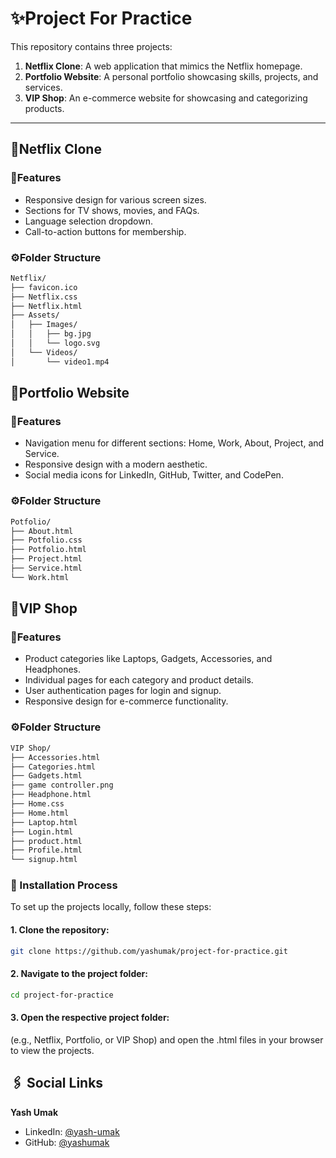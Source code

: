 # ✨Project For Practice

This repository contains three projects:

1. **Netflix Clone**: A web application that mimics the Netflix homepage.
2. **Portfolio Website**: A personal portfolio showcasing skills, projects, and services.
3. **VIP Shop**: An e-commerce website for showcasing and categorizing products.

---

## 📂Netflix Clone

### 🚀Features

- Responsive design for various screen sizes.
- Sections for TV shows, movies, and FAQs.
- Language selection dropdown.
- Call-to-action buttons for membership.

### ⚙️Folder Structure

````bash
Netflix/
├── favicon.ico
├── Netflix.css
├── Netflix.html
├── Assets/
│   ├── Images/
│   │   ├── bg.jpg
│   │   └── logo.svg
│   └── Videos/
│       └── video1.mp4
````

## 📂Portfolio Website

### 🚀Features

- Navigation menu for different sections: Home, Work, About, Project, and Service.
- Responsive design with a modern aesthetic.
- Social media icons for LinkedIn, GitHub, Twitter, and CodePen.

### ⚙️Folder Structure
````bash
Potfolio/
├── About.html
├── Potfolio.css
├── Potfolio.html
├── Project.html
├── Service.html
└── Work.html
````

## 📂VIP Shop

### 🚀Features

- Product categories like Laptops, Gadgets, Accessories, and Headphones.
- Individual pages for each category and product details.
- User authentication pages for login and signup.
- Responsive design for e-commerce functionality.

### ⚙️Folder Structure
````bash
VIP Shop/
├── Accessories.html
├── Categories.html
├── Gadgets.html
├── game controller.png
├── Headphone.html
├── Home.css
├── Home.html
├── Laptop.html
├── Login.html
├── product.html
├── Profile.html
└── signup.html
````

### 📜 Installation Process

To set up the projects locally, follow these steps:

#### 1. Clone the repository:
````bash
git clone https://github.com/yashumak/project-for-practice.git
````
#### 2. Navigate to the project folder:
```bash
cd project-for-practice
````
#### 3. Open the respective project folder:

 (e.g., Netflix, Portfolio, or VIP Shop) and open the .html files in your browser to view the projects.

## 🖇️ Social Links

**Yash Umak**  
- LinkedIn: [@yash-umak](https://www.linkedin.com/in/yash-umak-5242ab320/)  
- GitHub: [@yashumak](https://github.com/yashumak)  


